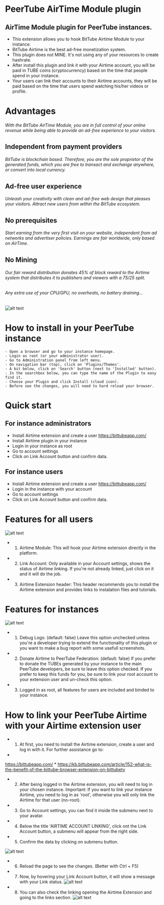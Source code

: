 # PeerTube AirTime Module plugin

## AirTime Module plugin for PeerTube instances.

 *  This extension allows you to hook BitTube Airtime Module to your instance.
 *  BitTube Airtime is the best ad-free monetization system.
 *  This plugin does not MINE. It's not using any of your resources to create hashrate.
 *  After install this plugin and link it with your Airtime account, you will be paid in TUBE coins (cryptocurrency) based on the time that people spend in your instance. 
 *  Your users can link their accounts to their Airtime accounts, they will be paid based on the time that users spend watching his/her videos or profile.

# Advantages
######    With the BitTube AirTime Module, you are in full control of your online revenue while being able to provide an ad-free experience to your visitors.

##   Independent from payment providers
######    BitTube is blockchain based. Therefore, you are the sole proprietor of the generated funds, which you are free to transact and exchange anywhere, or convert into local currency. 

##   Ad-free user experience
######    Unleash your creativity with clean and ad-free web design that pleases your visitors. Attract new users from within the BitTube ecosystem.

##   No prerequisites
######    Start earning from the very first visit on your website, independent from ad networks and advertiser policies. Earnings are fair worldwide, only based on AirTime.

##   No Mining
######    Our fair reward distribution donates 45% of block reward to the Airtime system that distributes it to publishers and viewers with a 75/25 split.
 ######   Any extra use of your CPU/GPU, no overheats, no battery draining...
![alt text](https://bittube.app/assets/images/block-reward-distribution.png)


# How to install in your PeerTube instance

    - Open a browser and go to your instance homepage. 
    - Login as root (or your administrator user).
    - Go to Administration panel from left menu.
    - On navigation bar (top), click on 'Plugins/Themes'.
    - A bit below, click on 'Search' button (next to 'Installed' button).
    - In the searchbox below, you can type the name of the Plugin to easy find it.
    - Choose your Plugin and click Install (cloud icon).
    - Before see the changes, you will need to hard reload your browser.

# Quick start
## For instance administrators
 * Install Airtime extension and create a user
https://bittubeapp.com/
 * Install Airtime plugin in your instance
 * Login in your instance as root
 * Go to account settings
 * Click on Link Account button and confirm data.

 ## For instance users
 * Install Airtime extension and create a user
https://bittubeapp.com/
 * Login in the instance with your account
 * Go to account settings
 * Click on Link Account button and confirm data.


# Features for all users
![alt text](https://raw.githubusercontent.com/ipbc-dev/peertube-plugin-airtime-module/master/public/images/screenshot1.jpg)

 *  1. Airtime Module: This will hook your Airtime extension directly in the platform.
 *  2. Link Account: Only available in your Account settings, shows the status of Airtime linking. If you're not already linked, just click on it and it will do the job.
 *  3. Airtime Extension header: This header recommends you to install the Airtime extension and provides links to instalation files and tutorials.

# Features for instances
![alt text](https://raw.githubusercontent.com/ipbc-dev/peertube-plugin-airtime-module/master/public/images/screenshot2.jpg)

 *  1. Debug Logs: (default: false) Leave this option unchecked unless you're a developer trying to extend the functionality of this plugin or you want to make a bug report with some usefull screenshots.
 *  2. Donate Airtime to PeerTube Federation: (default: false) If you prefer to donate the TUBEs generated by your instance to the main PeerTube developers, be sure to leave this option checked. If you prefer to keep this funds for you, be sure to link your root account to your extension user and un-check this option.
 *  3. Logged in as root, all features for users are included and binded to your instance.

# How to link your PeerTube Airtime with your Airtime extension user
 *  1. At first, you need to install the Airtime extension, create a user and log in with it. For further assistance go to: 
 * 
https://bittubeapp.com/
 * 
https://kb.bittubeapp.com/article/152-what-is-the-benefit-of-the-bittube-browser-extension-on-bittubetv
    
 *    2. After being logged in the Airtime extension, you will need to log in your chosen instance. Important: If you want to link your instance Airtime, you need to log in as 'root', otherwise you will only link the Airtime for that user (no-root).

 *    3. Go to Account settings, you can find it inside the submenu next to your avatar.

 *    4. Below the title 'AIRTIME ACCOUNT LINKING', click ont the Link Account button, a submenu will appear from the right side.

 *    5. Confirm the data by clicking on submenu button.

![alt text](https://raw.githubusercontent.com/ipbc-dev/peertube-plugin-airtime-module/master/public/images/screenshot5.jpg)

 *    6. Reload the page to see the changes. (Better with Ctrl + F5)

 *    7. Now, by hovering your Link Account button, it will show a message with your Link status.
![alt text](https://raw.githubusercontent.com/ipbc-dev/peertube-plugin-airtime-module/master/public/images/screenshot3.jpg)

 *    8. You can also check the linking opening the Airtime Extension and going to the links section.
![alt text](https://raw.githubusercontent.com/ipbc-dev/peertube-plugin-airtime-module/master/public/images/screenshot4.jpg)



